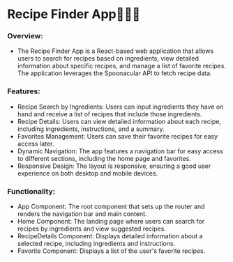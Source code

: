 # Recipe Finder App🥙🥗🍟


### Overview:

- The Recipe Finder App is a React-based web application that allows users to search for recipes based on ingredients, view detailed information about specific recipes, and manage a list of favorite recipes. The application leverages the Spoonacular API to fetch recipe data.


### Features:

- Recipe Search by Ingredients: Users can input ingredients they have on hand and receive a list of recipes that include those ingredients.
- Recipe Details: Users can view detailed information about each recipe, including ingredients, instructions, and a summary.
- Favorites Management: Users can save their favorite recipes for easy access later.
- Dynamic Navigation: The app features a navigation bar for easy access to different sections, including the home page and favorites.
- Responsive Design: The layout is responsive, ensuring a good user experience on both desktop and mobile devices.


### Functionality:

- App Component: The root component that sets up the router and renders the navigation bar and main content.
- Home Component: The landing page where users can search for recipes by ingredients and view suggested recipes.
- RecipeDetails Component: Displays detailed information about a selected recipe, including ingredients and instructions.
- Favorite Component: Displays a list of the user's favorite recipes.
